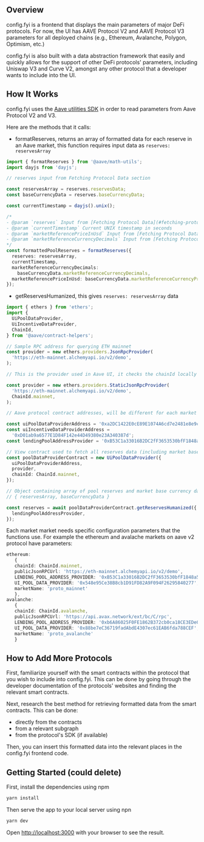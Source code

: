 ## Overview

config.fyi is a frontend that displays the main parameters of major DeFi protocols. For now, the UI has AAVE Protocol V2 and AAVE Protocol V3 parameters for all deployed chains (e.g., Ethereum, Avalanche, Polygon, Optimism, etc.)

config.fyi is also built with a data abstraction framework that easily and quickly allows for the support of other DeFi protocols' parameters, including Uniswap V3 and Curve V2, amongst any other protocol that a developer wants to include into the UI.

## How It Works

config.fyi uses the [Aave utilities SDK](https://github.com/aave/aave-utilities#aave-utilities) in order to read parameters from Aave Protocol V2 and V3. 


Here are the methods that it calls:
- formatReserves, returns an array of formatted data for each reserve in an Aave market, this function requires input data as  ```reserves: reservesArray ```

```ts
import { formatReserves } from '@aave/math-utils';
import dayjs from 'dayjs';

// reserves input from Fetching Protocol Data section

const reservesArray = reserves.reservesData;
const baseCurrencyData = reserves.baseCurrencyData;

const currentTimestamp = dayjs().unix();

/*
- @param `reserves` Input from [Fetching Protocol Data](#fetching-protocol-data), `reserves.reservesArray`
- @param `currentTimestamp` Current UNIX timestamp in seconds
- @param `marketReferencePriceInUsd` Input from [Fetching Protocol Data](#fetching-protocol-data), `reserves.baseCurrencyData.marketReferencePriceInUsd`
- @param `marketReferenceCurrencyDecimals` Input from [Fetching Protocol Data](#fetching-protocol-data), `reserves.baseCurrencyData.marketReferenceCurrencyDecimals`
*/
const formattedPoolReserves = formatReserves({
  reserves: reservesArray,
  currentTimestamp,
  marketReferenceCurrencyDecimals:
    baseCurrencyData.marketReferenceCurrencyDecimals,
  marketReferencePriceInUsd: baseCurrencyData.marketReferenceCurrencyPriceInUsd,
});
```

- getReservesHumanized, this gives ```reserves: reservesArray``` data

```ts
import { ethers } from 'ethers';
import {
  UiPoolDataProvider,
  UiIncentiveDataProvider,
  ChainId,
} from '@aave/contract-helpers';

// Sample RPC address for querying ETH mainnet
const provider = new ethers.providers.JsonRpcProvider(
  'https://eth-mainnet.alchemyapi.io/v2/demo',
);

// This is the provider used in Aave UI, it checks the chainId locally to reduce RPC calls with frequent network switches, but requires that the rpc url and chainId to remain consistent with the request being sent from the wallet (i.e. actively detecting the active chainId)

const provider = new ethers.providers.StaticJsonRpcProvider(
  'https://eth-mainnet.alchemyapi.io/v2/demo',
  ChainId.mainnet,
);

// Aave protocol contract addresses, will be different for each market and can be found at https://docs.aave.com/developers/deployed-contracts/deployed-contracts

const uiPoolDataProviderAddress = '0xa2DC1422E0cE89E1074A6cd7e2481e8e9c4415A6';
const uiIncentiveDataProviderAddress =
  '0xD01ab9a6577E1D84F142e44D49380e23A340387d';
const lendingPoolAddressProvider = '0xB53C1a33016B2DC2fF3653530bfF1848a515c8c5';

// View contract used to fetch all reserves data (including market base currency data), and user reserves
const poolDataProviderContract = new UiPoolDataProvider({
  uiPoolDataProviderAddress,
  provider,
  chainId: ChainId.mainnet,
});

// Object containing array of pool reserves and market base currency data
// { reservesArray, baseCurrencyData }

const reserves = await poolDataProviderContract.getReservesHumanized({
  lendingPoolAddressProvider,
});

```
Each market market needs specific configuration parameters that the functions use. 
For example the ethereum and avalache markets on aave v2 protocol have parameters:

 ```ts
ethereum: 
    {
    chainId: ChainId.mainnet,
    publicJsonRPCUrl: 'https://eth-mainnet.alchemyapi.io/v2/demo',
    LENDING_POOL_ADDRESS_PROVIDER: '0xB53C1a33016B2DC2fF3653530bfF1848a515c8c5',
    UI_POOL_DATA_PROVIDER: '0x548e95Ce38B8cb1D91FD82A9F094F26295840277',
    marketName: 'proto_mainnet'
    },
avalanche: 
    {
    chainId: ChainId.avalanche,
    publicJsonRPCUrl: 'https://api.avax.network/ext/bc/C/rpc',
    LENDING_POOL_ADDRESS_PROVIDER: '0xb6A86025F0FE1862B372cb0ca18CE3EDe02A318f',
    UI_POOL_DATA_PROVIDER: '0x88be7eC36719fadAbdE4307ec61EAB6fda788CEF',
    marketName: 'proto_avalanche'
    }
 ```


## How to Add More Protocols

First, familiarize yourself with the smart contracts within the protocol that you wish to include into config.fyi. This can be done by going through the developer documentation of the protocols' websites and finding the relevant smart contracts.

Next, research the best method for retrieving formatted data from the smart contracts. This can be done:
- directly from the contracts
- from a relevant subgraph
- from the protocol's SDK (if available)

Then, you can insert this formatted data into the relevant places in the config.fyi frontend code.

## Getting Started (could delete)

First, install the dependencies using npm

```bash
yarn install
```

Then serve the app to your local server using npn

```bash
yarn dev
```

Open [http://localhost:3000](http://localhost:3000) with your browser to see the result.
